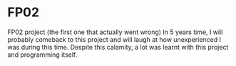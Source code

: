 # FP02
FP02 project (the first one that actually went wrong)
In 5 years time, I will probably comeback to this project and will laugh at how unexperienced I was during this time. Despite this calamity, a lot was learnt with this project
and programming itself. 

